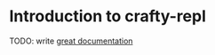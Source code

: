 # Introduction to crafty-repl

TODO: write [great documentation](http://jacobian.org/writing/what-to-write/)
